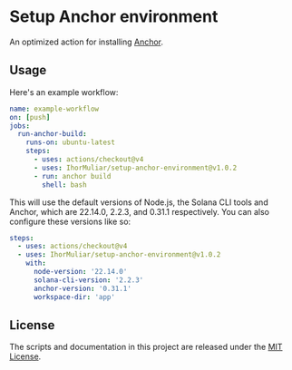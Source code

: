 # Setup Anchor environment

An optimized action for installing [Anchor](https://www.anchor-lang.com/).

## Usage

Here's an example workflow:

```yaml
name: example-workflow
on: [push]
jobs:
  run-anchor-build:
    runs-on: ubuntu-latest
    steps:
      - uses: actions/checkout@v4
      - uses: IhorMuliar/setup-anchor-environment@v1.0.2
      - run: anchor build
        shell: bash
```

This will use the default versions of Node.js, the Solana CLI tools and Anchor, which are 22.14.0, 2.2.3, and 0.31.1 respectively. You can also configure these versions like so:

```yaml
steps:
  - uses: actions/checkout@v4
  - uses: IhorMuliar/setup-anchor-environment@v1.0.2
    with:
      node-version: '22.14.0'
      solana-cli-version: '2.2.3'
      anchor-version: '0.31.1'
      workspace-dir: 'app'
```

## License

The scripts and documentation in this project are released under the [MIT License](LICENSE).
